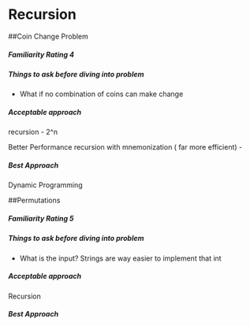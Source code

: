 # Recursion

##Coin Change Problem
##### Familiarity Rating 4
##### Things to ask before diving into problem
* What if no combination of coins can make change

##### Acceptable approach
recursion - 2^n

Better Performance
recursion with mnemonization ( far more efficient) - 

##### Best Approach
Dynamic Programming


##Permutations
##### Familiarity Rating 5
##### Things to ask before diving into problem
* What is the input? Strings are way easier to implement that int

##### Acceptable approach
Recursion

##### Best Approach

